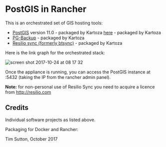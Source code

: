 # PostGIS in Rancher

This is an orchestrated set of GIS hosting tools:

* [PostGIS](http://postgis.org) version 11.0 - packaged by Kartoza [here](https://github.com/kartoza/docker-postgis) - packaged by Kartoza
* [PG-Backup](https://github.com/kartoza/docker-pg-backup) - packaged by Kartoza
* [Resilio sync (formerly btsync)](http://resilio.com/) - packaged by Kartoza

Here is the link graph for the orchestrated stack:

![screen shot 2017-10-24 at 08 17 32](https://user-images.githubusercontent.com/178003/31927317-dbf77f9a-b893-11e7-8c30-999886f8ae8c.png)

Once the appliance is running, you can access the PostGIS instance at
<ip>:5432 (taking the IP from the rancher admin panel).

**Note:**  for non-personal use of Resilio Sync you need to acquire a licence
from http://resilio.com

## Credits

Individual software projects as listed above.

Packaging for Docker and Rancher:

Tim Sutton, October 2017
